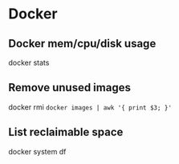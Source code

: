 # Docker

## Docker mem/cpu/disk usage
docker stats

## Remove unused images
docker rmi `docker images | awk '{ print $3; }'`

## List reclaimable space
docker system df
